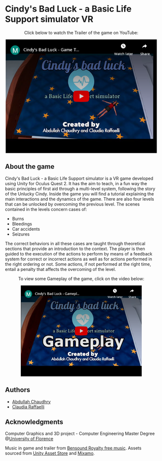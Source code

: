 # Cindy's Bad Luck - a Basic Life Support simulator VR
<p align="center">
Click below to watch the Trailer of the game on YouTube:
</p>
<p align="center">
  <a href="https://youtu.be/3GcsgZTIsxM"><img src="https://github.com/ClaudiaRaffaelli/Cindy-s-Bad-Luck-BLS-VR/blob/master/embed.png?raw=true" alt="Cindy's Bad Luck trailer" width="500"></a>
</p>

## About the game
Cindy's Bad Luck - a Basic Life Support simulator is a VR game developed using Unity for Oculus Quest 2. It has the aim to teach, in a fun way the basic principles of first aid through a multi-level system, following the story of the Unlucky Cindy. Inside the game you will find a tutorial explaining the main interactions and the dynamics of the game. There are also four levels that can be unlocked by overcoming the previous level. The scenes contained in the levels concern cases of:
- Burns
- Bleedings
- Car accidents
- Seizures

The correct behaviors in all these cases are taught through theoretical sections that provide an introduction to the context. The player is then guided to the execution of the actions to perform by means of a feedback system for correct or incorrect actions as well as for actions performed in the right ordering or not. Some actions, if not performed at the right time, entail a penalty that affects the overcoming of the level. 

<p align="center">
To view some Gameplay of the game, click on the video below:
</p>
<p align="center">
  <a href="https://youtu.be/S_xC_7udQrA"><img src="https://github.com/ClaudiaRaffaelli/Cindy-s-Bad-Luck-BLS-VR/blob/master/embed_gameplay.png?raw=true" alt="Cindy's Bad Luck gameplay" width="400" ></a>
</p>

## Authors
- [Abdullah Chaudhry](https://github.com/chabdullah)
- [Claudia Raffaelli](https://github.com/ClaudiaRaffaelli)

## Acknowledgments
Computer Graphics and 3D project - Computer Engineering Master Degree @[University of Florence](https://www.unifi.it/changelang-eng.html)

Music in game and trailer from [Bensound Royalty free music](https://www.bensound.com/royalty-free-music).
Assets sourced from [Unity Asset Store](https://assetstore.unity.com) and [Mixamo](https://www.mixamo.com).

